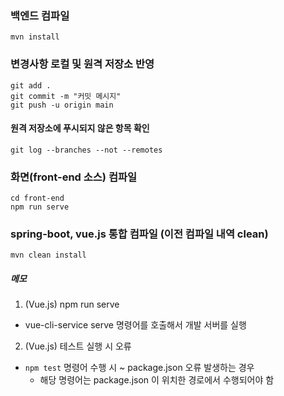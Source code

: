 ### 백엔드 컴파일
```
mvn install
```

### 변경사항 로컬 및 원격 저장소 반영
```
git add .
git commit -m "커밋 메시지"
git push -u origin main
```

#### 원격 저장소에 푸시되지 않은 항목 확인
```
git log --branches --not --remotes
```

### 화면(front-end 소스) 컴파일
```
cd front-end
npm run serve
```

### spring-boot, vue.js 통합 컴파일 (이전 컴파일 내역 clean)
```
mvn clean install
```

##### 메모
1. (Vue.js) npm run serve
  - vue-cli-service serve 명령어를 호출해서 개발 서버를 실행
2. (Vue.js) 테스트 실행 시 오류
  - ``npm test`` 명령어 수행 시 ~ package.json 오류 발생하는 경우
    - 해당 명령어는 package.json 이 위치한 경로에서 수행되어야 함
